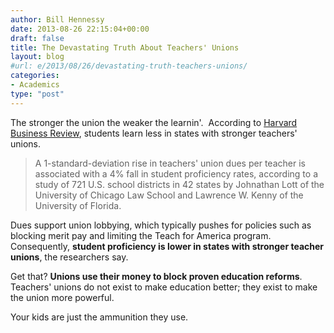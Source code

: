 ```yaml
---
author: Bill Hennessy
date: 2013-08-26 22:15:04+00:00
draft: false
title: The Devastating Truth About Teachers' Unions
layout: blog
#url: e/2013/08/26/devastating-truth-teachers-unions/
categories:
- Academics
type: "post"
---
```


The stronger the union the weaker the learnin'.  According to [Harvard Business Review](https://links.mkt3142.com/servlet/MailView?ms=NjgyMjMzNwS2&r=Mzc4OTg2MTk1S0&j=ODU0MTI0MjkS1&mt=1&rt=0), students learn less in states with stronger teachers' unions.


> A 1-standard-deviation rise in teachers' union dues per teacher is associated with a 4% fall in student proficiency rates, according to a study of 721 U.S. school districts in 42 states by Johnathan Lott of the University of Chicago Law School and Lawrence W. Kenny of the University of Florida.

Dues support union lobbying, which typically pushes for policies such as blocking merit pay and limiting the Teach for America program. Consequently, **student proficiency is lower in states with stronger teacher unions**, the researchers say.


Get that? **Unions use their money to block proven education reforms**. Teachers' unions do not exist to make education better; they exist to make the union more powerful.

Your kids are just the ammunition they use.

